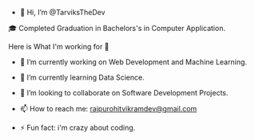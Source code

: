 - 👋 Hi, I’m @TarviksTheDev

🎓 Completed Graduation in Bachelors's in Computer Application.
  
Here is What I'm working for 👋

- 🔭 I’m currently working on Web Development and Machine Learning.

- 🌱 I’m currently learning Data Science.

- 👯 I’m looking to collaborate on Software Development Projects.

- 📫 How to reach me: rajpurohitvikramdev@gmail.com

- ⚡ Fun fact: i'm crazy about coding.
